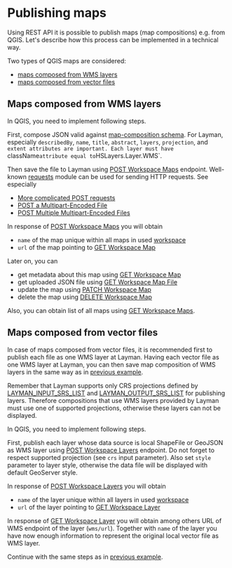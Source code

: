 # Publishing maps

Using REST API it is possible to publish maps (map compositions) e.g. from QGIS. Let's describe how this process can be implemented in a technical way.

Two types of QGIS maps are considered:
- [maps composed from WMS layers](#maps-composed-from-wms-layers)
- [maps composed from vector files](#maps-composed-from-vector-files)


## Maps composed from WMS layers
In QGIS, you need to implement following steps.

First, compose JSON valid against [map-composition schema](https://github.com/hslayers/map-compositions). For Layman, especially `describedBy`, `name`, `title`, `abstract`, `layers`, `projection`, and `extent attributes are important. Each layer must have `className` attribute equal to `HSLayers.Layer.WMS`.

Then save the file to Layman using [POST Workspace Maps](rest.md#post-workspace-maps) endpoint. Well-known [requests](https://requests.readthedocs.io/en/master/) module can be used for sending HTTP requests. See especially
- [More complicated POST requests](https://requests.readthedocs.io/en/master/user/quickstart/#more-complicated-post-requests)
- [POST a Multipart-Encoded File](https://requests.readthedocs.io/en/master/user/quickstart/#post-a-multipart-encoded-file)
- [POST Multiple Multipart-Encoded Files](https://requests.readthedocs.io/en/master/user/advanced/#post-multiple-multipart-encoded-files)

In response of [POST Workspace Maps](rest.md#post-workspace-maps) you will obtain
 - `name` of the map unique within all maps in used [workspace](models.md#workspace)
 - `url` of the map pointing to [GET Workspace Map](rest.md#get-workspace-map)
 
 Later on, you can
 - get metadata about this map using [GET Workspace Map](rest.md#get-workspace-map)
 - get uploaded JSON file using [GET Workspace Map File](rest.md#get-workspace-map-file)
 - update the map using [PATCH Workspace Map](rest.md#patch-workspace-map)
 - delete the map using [DELETE Workspace Map](rest.md#delete-workspace-map)
 
 Also, you can obtain list of all maps using [GET Workspace Maps](rest.md#get-workspace-maps).
 
 
 ## Maps composed from vector files
In case of maps composed from vector files, it is recommended first to publish each file as one WMS layer at Layman. Having each vector file as one WMS layer at Layman, you can then save map composition of WMS layers in the same way as in [previous example](#maps-composed-from-wms-layers).

Remember that Layman supports only CRS projections defined by [LAYMAN_INPUT_SRS_LIST](./env-settings.md#LAYMAN_INPUT_SRS_LIST) and [LAYMAN_OUTPUT_SRS_LIST](./env-settings.md#LAYMAN_OUTPUT_SRS_LIST) for publishing layers. Therefore compositions that use WMS layers provided by Layman must use one of supported projections, otherwise these layers can not be displayed.

In QGIS, you need to implement following steps.

First, publish each layer whose data source is local ShapeFile or GeoJSON as WMS layer using [POST Workspace Layers](rest.md#post-workspace-layers) endpoint. Do not forget to respect supported projection (see `crs` input parameter). Also set `style` parameter to layer style, otherwise the data file will be displayed with default GeoServer style.

In response of [POST Workspace Layers](rest.md#post-workspace-layers) you will obtain
 - `name` of the layer unique within all layers in used [workspace](models.md#workspace)
 - `url` of the layer pointing to [GET Workspace Layer](rest.md#get-workspace-layer)
 
In response of [GET Workspace Layer](rest.md#get-workspace-layer) you will obtain among others URL of WMS endpoint of the layer (`wms/url`). Together with `name` of the layer you have now enough information to represent the original local vector file as WMS layer.

Continue with the same steps as in [previous example](#maps-composed-from-wms-layers).
